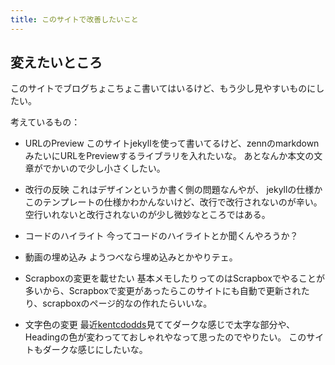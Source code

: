 ```yaml
---
title: このサイトで改善したいこと
---
```


## 変えたいところ

このサイトでブログちょこちょこ書いてはいるけど、もう少し見やすいものにしたい。

考えているもの：

- URLのPreview
  このサイトjekyllを使って書いてるけど、zennのmarkdownみたいにURLをPreviewするライブラリを入れたいな。
  あとなんか本文の文章がでかいので少し小さくしたい。

- 改行の反映
  これはデザインというか書く側の問題なんやが、
  jekyllの仕様かこのテンプレートの仕様かわかんないけど、改行で改行されないのが辛い。空行いれないと改行されないのが少し微妙なところではある。

- コードのハイライト
  今ってコードのハイライトとか聞くんやろうか？

- 動画の埋め込み
  ようつべなら埋め込みとかやりテェ。

- Scrapboxの変更を載せたい
  基本メモしたりってのはScrapboxでやることが多いから、Scrapboxで変更があったらこのサイトにも自動で更新されたり、scrapboxのページ的なの作れたらいいな。

- 文字色の変更
  最近[kentcdodds](https://kentcdodds.com/)見ててダークな感じで太字な部分や、Headingの色が変わってておしゃれやなって思ったのでやりたい。
  このサイトもダークな感じにしたいな。
